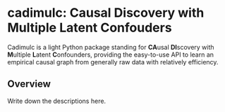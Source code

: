 # cadimulc: Causal Discovery with Multiple Latent Confouders
Cadimulc is a light Python package standing for **CA**usal **DI**scovery with **M**ultiple **L**atent **C**onfounders,
providing the easy-to-use API to learn an empirical causal graph from generally raw data with relatively efficiency.

## Overview
Write down the descriptions here.

